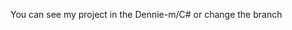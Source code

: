 You can see my project in the Dennie-m/C# or change the branch 



<!---
Dennie-M/Dennie-M is a ✨ special ✨ repository because its `README.md` (this file) appears on your GitHub profile.
You can click the Preview link to take a look at your changes.
--->

